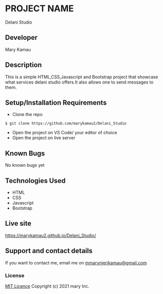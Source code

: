 # PROJECT NAME
 Delani Studio
## Developer
 Mary Kamau
## Description
This is a simple HTML,CSS,Javascript and Bootstrap project that showcase what services delani studio offers.It also allows one to send messages to them.
## Setup/Installation Requirements
* Clone the repo
```
$ git clone https://github.com/marykamau2/Delani_Studio
```
* Open  the project on VS Code/ your editor of choice
* Open the project on live server
## Known Bugs
No known bugs yet
## Technologies Used
* HTML
* CSS
* Javascript
* Bootstrap
## Live site
https://marykamau2.github.io/Delani_Studio/

## Support and contact details
If you want to contact me, email me on mmarynjerikamau@gmail.com
### License
[MIT Licence](https://choosealicense.com/licenses/mit/)
Copyright (c) 2021 mary Inc.